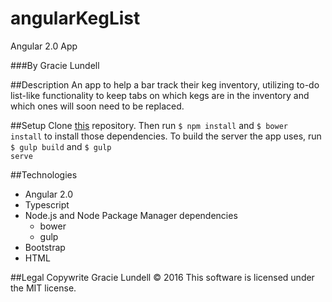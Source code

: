 # angularKegList
Angular 2.0 App

###By Gracie Lundell

##Description
An app to help a bar track their keg inventory, utilizing to-do list-like functionality to keep tabs on which kegs are in the inventory and which ones will soon need to be replaced. 

##Setup
Clone [this](https://github.com/gracielundell/epicodus-js-w2-code-review.git) repository.
Then run <code>$ npm install</code> and <code>$ bower install</code> to install those dependencies. To build the server the app uses, run <code>$ gulp build</code> and <code>$ gulp serve</code>

##Technologies
- Angular 2.0
- Typescript
- Node.js and Node Package Manager dependencies
  - bower
  - gulp
- Bootstrap
- HTML

##Legal
Copywrite Gracie Lundell &copy; 2016 This software is licensed under the MIT license.
